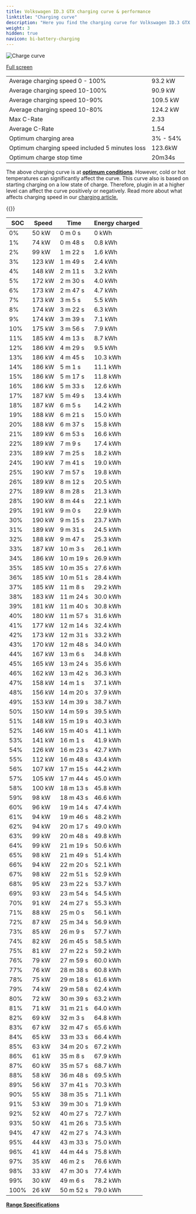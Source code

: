 ```yaml
---
title: Volkswagen ID.3 GTX charging curve & performance
linktitle: "Charging curve"
description: "Here you find the charging curve for Volkswagen ID.3 GTX."
weight: 3
hidden: true
navicon: bi-battery-charging
---
```

<!-- markdownlint-disable MD033 -->
<img src="/images/models/volkswagen/id.3/id.3_gtx/chargingcurve.svg" alt="Charge curve" class="img-fluid">

[Full screen](/images/models/volkswagen/id.3/id.3_gtx/chargingcurve.svg)


<table class="table table-striped border">
<tbody>
<tr>
<td>Average charging speed 0 - 100%</td><td>93.2 kW</td>
</tr>
<tr>
<td>Average charging speed 10-100%</td><td>90.9 kW</td>
</tr>
<tr>
<td>Average charging speed 10-90%</td><td>109.5 kW</td>
</tr>
<tr>
<td>Average charging speed 10-80%</td><td>124.2 kW</td>
</tr>
<tr>
<td>Max C-Rate</td><td>2.33</td>
</tr>
<tr>
<td>Average C-Rate</td><td>1.54</td>
</tr>
<tr>
<td>Optimum charging area</td><td>3% - 54%</td>
</tr>
<tr>
<td>Optimum charging speed included 5 minutes loss</td><td>123.6kW</td>
</tr>
<tr>
<td>Optimum charge stop time</td><td>20m34s</td>
</tr>
</tbody>
</table>


The above charging curve is at **[optimum conditions](../../../../../technology/battery/charging/#temperature)**. However, cold or hot temperatures can significantly affect the curve. This curve also is based on starting charging on a low state of charge. Therefore, plugin in at a higher level can affect the curve positively or negatively. Read more about what affects charging speed in our [charging article.](../../../../../technology/battery/charging/)


{{<evkxdisplayaddarticle />}}
<table class="table table-striped border">
<thead>
<tr><th>SOC</th><th>Speed</th><th>Time</th><th>Energy charged</th></tr>
</thead>
<tbody>
<tr>
<td>0%</td><td>50 kW</td><td> 0 m 0 s </td><td>0 kWh </td>
</tr>
<tr>
<td>1%</td><td>74 kW</td><td> 0 m 48 s </td><td>0.8 kWh </td>
</tr>
<tr>
<td>2%</td><td>99 kW</td><td> 1 m 22 s </td><td>1.6 kWh </td>
</tr>
<tr>
<td>3%</td><td>123 kW</td><td> 1 m 49 s </td><td>2.4 kWh </td>
</tr>
<tr>
<td>4%</td><td>148 kW</td><td> 2 m 11 s </td><td>3.2 kWh </td>
</tr>
<tr>
<td>5%</td><td>172 kW</td><td> 2 m 30 s </td><td>4.0 kWh </td>
</tr>
<tr>
<td>6%</td><td>173 kW</td><td> 2 m 47 s </td><td>4.7 kWh </td>
</tr>
<tr>
<td>7%</td><td>173 kW</td><td> 3 m 5 s </td><td>5.5 kWh </td>
</tr>
<tr>
<td>8%</td><td>174 kW</td><td> 3 m 22 s </td><td>6.3 kWh </td>
</tr>
<tr>
<td>9%</td><td>174 kW</td><td> 3 m 39 s </td><td>7.1 kWh </td>
</tr>
<tr>
<td>10%</td><td>175 kW</td><td> 3 m 56 s </td><td>7.9 kWh </td>
</tr>
<tr>
<td>11%</td><td>185 kW</td><td> 4 m 13 s </td><td>8.7 kWh </td>
</tr>
<tr>
<td>12%</td><td>186 kW</td><td> 4 m 29 s </td><td>9.5 kWh </td>
</tr>
<tr>
<td>13%</td><td>186 kW</td><td> 4 m 45 s </td><td>10.3 kWh </td>
</tr>
<tr>
<td>14%</td><td>186 kW</td><td> 5 m 1 s </td><td>11.1 kWh </td>
</tr>
<tr>
<td>15%</td><td>186 kW</td><td> 5 m 17 s </td><td>11.8 kWh </td>
</tr>
<tr>
<td>16%</td><td>186 kW</td><td> 5 m 33 s </td><td>12.6 kWh </td>
</tr>
<tr>
<td>17%</td><td>187 kW</td><td> 5 m 49 s </td><td>13.4 kWh </td>
</tr>
<tr>
<td>18%</td><td>187 kW</td><td> 6 m 5 s </td><td>14.2 kWh </td>
</tr>
<tr>
<td>19%</td><td>188 kW</td><td> 6 m 21 s </td><td>15.0 kWh </td>
</tr>
<tr>
<td>20%</td><td>188 kW</td><td> 6 m 37 s </td><td>15.8 kWh </td>
</tr>
<tr>
<td>21%</td><td>189 kW</td><td> 6 m 53 s </td><td>16.6 kWh </td>
</tr>
<tr>
<td>22%</td><td>189 kW</td><td> 7 m 9 s </td><td>17.4 kWh </td>
</tr>
<tr>
<td>23%</td><td>189 kW</td><td> 7 m 25 s </td><td>18.2 kWh </td>
</tr>
<tr>
<td>24%</td><td>190 kW</td><td> 7 m 41 s </td><td>19.0 kWh </td>
</tr>
<tr>
<td>25%</td><td>190 kW</td><td> 7 m 57 s </td><td>19.8 kWh </td>
</tr>
<tr>
<td>26%</td><td>189 kW</td><td> 8 m 12 s </td><td>20.5 kWh </td>
</tr>
<tr>
<td>27%</td><td>189 kW</td><td> 8 m 28 s </td><td>21.3 kWh </td>
</tr>
<tr>
<td>28%</td><td>190 kW</td><td> 8 m 44 s </td><td>22.1 kWh </td>
</tr>
<tr>
<td>29%</td><td>191 kW</td><td> 9 m 0 s </td><td>22.9 kWh </td>
</tr>
<tr>
<td>30%</td><td>190 kW</td><td> 9 m 15 s </td><td>23.7 kWh </td>
</tr>
<tr>
<td>31%</td><td>189 kW</td><td> 9 m 31 s </td><td>24.5 kWh </td>
</tr>
<tr>
<td>32%</td><td>188 kW</td><td> 9 m 47 s </td><td>25.3 kWh </td>
</tr>
<tr>
<td>33%</td><td>187 kW</td><td> 10 m 3 s </td><td>26.1 kWh </td>
</tr>
<tr>
<td>34%</td><td>186 kW</td><td> 10 m 19 s </td><td>26.9 kWh </td>
</tr>
<tr>
<td>35%</td><td>185 kW</td><td> 10 m 35 s </td><td>27.6 kWh </td>
</tr>
<tr>
<td>36%</td><td>185 kW</td><td> 10 m 51 s </td><td>28.4 kWh </td>
</tr>
<tr>
<td>37%</td><td>185 kW</td><td> 11 m 8 s </td><td>29.2 kWh </td>
</tr>
<tr>
<td>38%</td><td>183 kW</td><td> 11 m 24 s </td><td>30.0 kWh </td>
</tr>
<tr>
<td>39%</td><td>181 kW</td><td> 11 m 40 s </td><td>30.8 kWh </td>
</tr>
<tr>
<td>40%</td><td>180 kW</td><td> 11 m 57 s </td><td>31.6 kWh </td>
</tr>
<tr>
<td>41%</td><td>177 kW</td><td> 12 m 14 s </td><td>32.4 kWh </td>
</tr>
<tr>
<td>42%</td><td>173 kW</td><td> 12 m 31 s </td><td>33.2 kWh </td>
</tr>
<tr>
<td>43%</td><td>170 kW</td><td> 12 m 48 s </td><td>34.0 kWh </td>
</tr>
<tr>
<td>44%</td><td>167 kW</td><td> 13 m 6 s </td><td>34.8 kWh </td>
</tr>
<tr>
<td>45%</td><td>165 kW</td><td> 13 m 24 s </td><td>35.6 kWh </td>
</tr>
<tr>
<td>46%</td><td>162 kW</td><td> 13 m 42 s </td><td>36.3 kWh </td>
</tr>
<tr>
<td>47%</td><td>158 kW</td><td> 14 m 1 s </td><td>37.1 kWh </td>
</tr>
<tr>
<td>48%</td><td>156 kW</td><td> 14 m 20 s </td><td>37.9 kWh </td>
</tr>
<tr>
<td>49%</td><td>153 kW</td><td> 14 m 39 s </td><td>38.7 kWh </td>
</tr>
<tr>
<td>50%</td><td>150 kW</td><td> 14 m 59 s </td><td>39.5 kWh </td>
</tr>
<tr>
<td>51%</td><td>148 kW</td><td> 15 m 19 s </td><td>40.3 kWh </td>
</tr>
<tr>
<td>52%</td><td>146 kW</td><td> 15 m 40 s </td><td>41.1 kWh </td>
</tr>
<tr>
<td>53%</td><td>141 kW</td><td> 16 m 1 s </td><td>41.9 kWh </td>
</tr>
<tr>
<td>54%</td><td>126 kW</td><td> 16 m 23 s </td><td>42.7 kWh </td>
</tr>
<tr>
<td>55%</td><td>112 kW</td><td> 16 m 48 s </td><td>43.4 kWh </td>
</tr>
<tr>
<td>56%</td><td>107 kW</td><td> 17 m 15 s </td><td>44.2 kWh </td>
</tr>
<tr>
<td>57%</td><td>105 kW</td><td> 17 m 44 s </td><td>45.0 kWh </td>
</tr>
<tr>
<td>58%</td><td>100 kW</td><td> 18 m 13 s </td><td>45.8 kWh </td>
</tr>
<tr>
<td>59%</td><td>98 kW</td><td> 18 m 43 s </td><td>46.6 kWh </td>
</tr>
<tr>
<td>60%</td><td>96 kW</td><td> 19 m 14 s </td><td>47.4 kWh </td>
</tr>
<tr>
<td>61%</td><td>94 kW</td><td> 19 m 46 s </td><td>48.2 kWh </td>
</tr>
<tr>
<td>62%</td><td>94 kW</td><td> 20 m 17 s </td><td>49.0 kWh </td>
</tr>
<tr>
<td>63%</td><td>99 kW</td><td> 20 m 48 s </td><td>49.8 kWh </td>
</tr>
<tr>
<td>64%</td><td>99 kW</td><td> 21 m 19 s </td><td>50.6 kWh </td>
</tr>
<tr>
<td>65%</td><td>98 kW</td><td> 21 m 49 s </td><td>51.4 kWh </td>
</tr>
<tr>
<td>66%</td><td>94 kW</td><td> 22 m 20 s </td><td>52.1 kWh </td>
</tr>
<tr>
<td>67%</td><td>98 kW</td><td> 22 m 51 s </td><td>52.9 kWh </td>
</tr>
<tr>
<td>68%</td><td>95 kW</td><td> 23 m 22 s </td><td>53.7 kWh </td>
</tr>
<tr>
<td>69%</td><td>93 kW</td><td> 23 m 54 s </td><td>54.5 kWh </td>
</tr>
<tr>
<td>70%</td><td>91 kW</td><td> 24 m 27 s </td><td>55.3 kWh </td>
</tr>
<tr>
<td>71%</td><td>88 kW</td><td> 25 m 0 s </td><td>56.1 kWh </td>
</tr>
<tr>
<td>72%</td><td>87 kW</td><td> 25 m 34 s </td><td>56.9 kWh </td>
</tr>
<tr>
<td>73%</td><td>85 kW</td><td> 26 m 9 s </td><td>57.7 kWh </td>
</tr>
<tr>
<td>74%</td><td>82 kW</td><td> 26 m 45 s </td><td>58.5 kWh </td>
</tr>
<tr>
<td>75%</td><td>81 kW</td><td> 27 m 22 s </td><td>59.2 kWh </td>
</tr>
<tr>
<td>76%</td><td>79 kW</td><td> 27 m 59 s </td><td>60.0 kWh </td>
</tr>
<tr>
<td>77%</td><td>76 kW</td><td> 28 m 38 s </td><td>60.8 kWh </td>
</tr>
<tr>
<td>78%</td><td>75 kW</td><td> 29 m 18 s </td><td>61.6 kWh </td>
</tr>
<tr>
<td>79%</td><td>74 kW</td><td> 29 m 58 s </td><td>62.4 kWh </td>
</tr>
<tr>
<td>80%</td><td>72 kW</td><td> 30 m 39 s </td><td>63.2 kWh </td>
</tr>
<tr>
<td>81%</td><td>71 kW</td><td> 31 m 21 s </td><td>64.0 kWh </td>
</tr>
<tr>
<td>82%</td><td>69 kW</td><td> 32 m 3 s </td><td>64.8 kWh </td>
</tr>
<tr>
<td>83%</td><td>67 kW</td><td> 32 m 47 s </td><td>65.6 kWh </td>
</tr>
<tr>
<td>84%</td><td>65 kW</td><td> 33 m 33 s </td><td>66.4 kWh </td>
</tr>
<tr>
<td>85%</td><td>63 kW</td><td> 34 m 20 s </td><td>67.2 kWh </td>
</tr>
<tr>
<td>86%</td><td>61 kW</td><td> 35 m 8 s </td><td>67.9 kWh </td>
</tr>
<tr>
<td>87%</td><td>60 kW</td><td> 35 m 57 s </td><td>68.7 kWh </td>
</tr>
<tr>
<td>88%</td><td>58 kW</td><td> 36 m 48 s </td><td>69.5 kWh </td>
</tr>
<tr>
<td>89%</td><td>56 kW</td><td> 37 m 41 s </td><td>70.3 kWh </td>
</tr>
<tr>
<td>90%</td><td>55 kW</td><td> 38 m 35 s </td><td>71.1 kWh </td>
</tr>
<tr>
<td>91%</td><td>53 kW</td><td> 39 m 30 s </td><td>71.9 kWh </td>
</tr>
<tr>
<td>92%</td><td>52 kW</td><td> 40 m 27 s </td><td>72.7 kWh </td>
</tr>
<tr>
<td>93%</td><td>50 kW</td><td> 41 m 26 s </td><td>73.5 kWh </td>
</tr>
<tr>
<td>94%</td><td>47 kW</td><td> 42 m 27 s </td><td>74.3 kWh </td>
</tr>
<tr>
<td>95%</td><td>44 kW</td><td> 43 m 33 s </td><td>75.0 kWh </td>
</tr>
<tr>
<td>96%</td><td>41 kW</td><td> 44 m 44 s </td><td>75.8 kWh </td>
</tr>
<tr>
<td>97%</td><td>35 kW</td><td> 46 m 2 s </td><td>76.6 kWh </td>
</tr>
<tr>
<td>98%</td><td>33 kW</td><td> 47 m 30 s </td><td>77.4 kWh </td>
</tr>
<tr>
<td>99%</td><td>30 kW</td><td> 49 m 6 s </td><td>78.2 kWh </td>
</tr>
<tr>
<td>100%</td><td>26 kW</td><td> 50 m 52 s </td><td>79.0 kWh </td>
</tr>
</tbody>
</table>

<div class="mt-3 mb-3">
<a href="../rangeandconsumption/" class="text-decoration-none text-black">
<strong><i class="bi-arrow-left"></i> Range </strong>
</a>
<a href="../specifications/" class="text-decoration-none text-black float-end">
<strong>Specifications <i class="bi-arrow-right"></i></strong>
</a>
</div>
